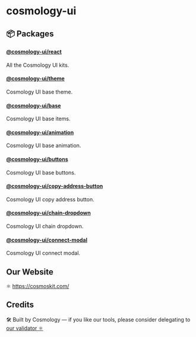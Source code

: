 # cosmology-ui

## 📦 Packages

#### [@cosmology-ui/react](packages/react)

All the Cosmology UI kits.

#### [@cosmology-ui/theme](components/theme)

Cosmology UI base theme.

#### [@cosmology-ui/base](components/base)

Cosmology UI base items.

#### [@cosmology-ui/animation](components/animation)

Cosmology UI base animation.

#### [@cosmology-ui/buttons](components/buttons)

Cosmology UI base buttons.

#### [@cosmology-ui/copy-address-button](components/copy-address-button)

Cosmology UI copy address button.

#### [@cosmology-ui/chain-dropdown](components/chain-dropdown)

Cosmology UI chain dropdown.

#### [@cosmology-ui/connect-modal](components/connect-modal)

Cosmology UI connect modal.

## Our Website

⚛️ https://cosmoskit.com/

## Credits

🛠 Built by Cosmology — if you like our tools, please consider delegating to [our validator ⚛️](https://cosmology.tech/validator)
